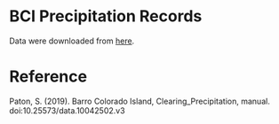 # BCI Precipitation Records

Data were downloaded from [here](https://smithsonian.figshare.com/articles/Barro_Colorado_Island_Clearing_Precipitation_manual/10042502). 

# Reference
Paton, S. (2019). Barro Colorado Island, Clearing_Precipitation, manual. doi:10.25573/data.10042502.v3
